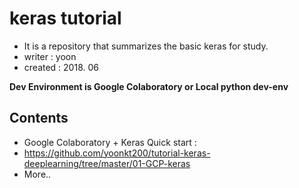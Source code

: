 # keras tutorial
- It is a repository that summarizes the basic keras for study.
- writer : yoon
- created : 2018. 06

**Dev Environment is Google Colaboratory or Local python dev-env**

## Contents
- Google Colaboratory + Keras Quick start :
- https://github.com/yoonkt200/tutorial-keras-deeplearning/tree/master/01-GCP-keras
- More..
